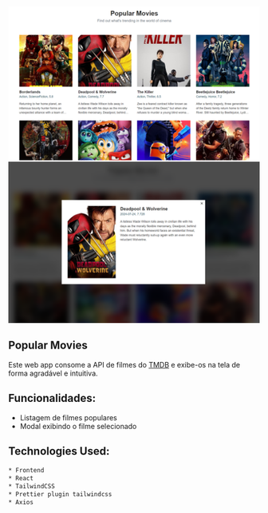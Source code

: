 ![Background do repositório](./public/project.png)
![Background do repositório](./public/modal.png)

## Popular Movies

Este web app consome a API de filmes do <a href='https://developer.themoviedb.org/reference/intro/getting-started'>TMDB</a> e exibe-os na tela de forma agradável e intuitiva.

## Funcionalidades:

- Listagem de filmes populares
- Modal exibindo o filme selecionado

## Technologies Used:

    * Frontend
    * React
    * TailwindCSS
    * Prettier plugin tailwindcss
    * Axios

